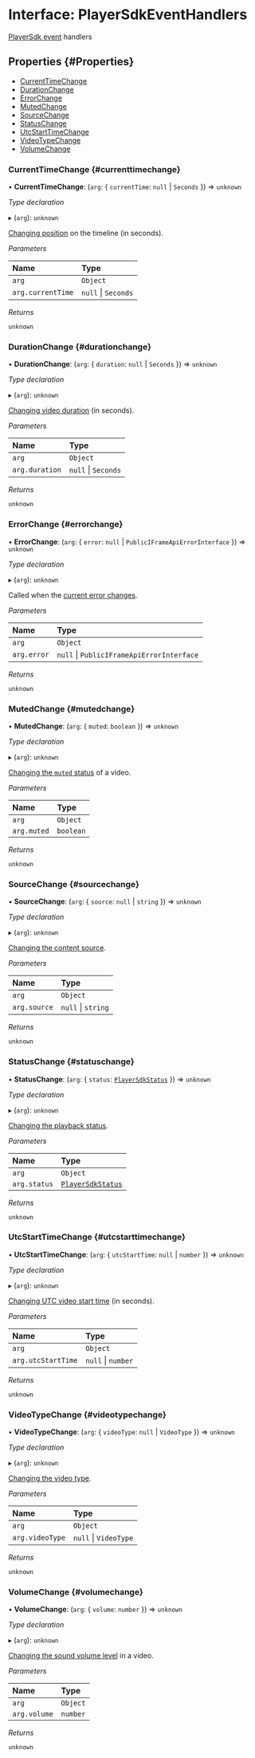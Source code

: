 # Interface: PlayerSdkEventHandlers

[PlayerSdk event](../../../sdk/javascript/player-events.md) handlers

## Properties {#Properties}

- [CurrentTimeChange](#currenttimechange)
- [DurationChange](#durationchange)
- [ErrorChange](#errorchange)
- [MutedChange](#mutedchange)
- [SourceChange](#sourcechange)
- [StatusChange](#statuschange)
- [UtcStartTimeChange](#utcstarttimechange)
- [VideoTypeChange](#videotypechange)
- [VolumeChange](#volumechange)

### CurrentTimeChange {#currenttimechange}

• **CurrentTimeChange**: (`arg`: { `currentTime`: ``null`` \| `Seconds`  }) => `unknown`

*Type declaration*

▸ (`arg`): `unknown`

[Changing position](../../../sdk/javascript/player-events.md#currenttimechange) on the timeline (in seconds).

*Parameters*

| Name | Type |
| :------ | :------ |
| `arg` | `Object` |
| `arg.currentTime` | ``null`` \| `Seconds` |

*Returns*

`unknown`

### DurationChange {#durationchange}

• **DurationChange**: (`arg`: { `duration`: ``null`` \| `Seconds`  }) => `unknown`

*Type declaration*

▸ (`arg`): `unknown`

[Changing video duration](../../../sdk/javascript/player-events.md#durationchange) (in seconds).

*Parameters*

| Name | Type |
| :------ | :------ |
| `arg` | `Object` |
| `arg.duration` | ``null`` \| `Seconds` |

*Returns*

`unknown`

### ErrorChange {#errorchange}

• **ErrorChange**: (`arg`: { `error`: ``null`` \| `PublicIFrameApiErrorInterface`  }) => `unknown`

*Type declaration*

▸ (`arg`): `unknown`

Called when the [current error changes](../../../sdk/javascript/player-events.md#errorchange).

*Parameters*

| Name | Type |
| :------ | :------ |
| `arg` | `Object` |
| `arg.error` | ``null`` \| `PublicIFrameApiErrorInterface` |

*Returns*

`unknown`

### MutedChange {#mutedchange}

• **MutedChange**: (`arg`: { `muted`: `boolean`  }) => `unknown`

*Type declaration*

▸ (`arg`): `unknown`

[Changing the `muted` status](../../../sdk/javascript/player-events.md#mutedchange) of a video.

*Parameters*

| Name | Type |
| :------ | :------ |
| `arg` | `Object` |
| `arg.muted` | `boolean` |

*Returns*

`unknown`

### SourceChange {#sourcechange}

• **SourceChange**: (`arg`: { `source`: ``null`` \| `string`  }) => `unknown`

*Type declaration*

▸ (`arg`): `unknown`

[Changing the content source](../../../sdk/javascript/player-events.md#sourcechange).

*Parameters*

| Name | Type |
| :------ | :------ |
| `arg` | `Object` |
| `arg.source` | ``null`` \| `string` |

*Returns*

`unknown`

### StatusChange {#statuschange}

• **StatusChange**: (`arg`: { `status`: [`PlayerSdkStatus`](../enums/PlayerSdkStatus.md)  }) => `unknown`

*Type declaration*

▸ (`arg`): `unknown`

[Changing the playback status](../../../sdk/javascript/player-events.md#StatusChange).

*Parameters*

| Name | Type |
| :------ | :------ |
| `arg` | `Object` |
| `arg.status` | [`PlayerSdkStatus`](../enums/PlayerSdkStatus.md) |

*Returns*

`unknown`

### UtcStartTimeChange {#utcstarttimechange}

• **UtcStartTimeChange**: (`arg`: { `utcStartTime`: ``null`` \| `number`  }) => `unknown`

*Type declaration*

▸ (`arg`): `unknown`

[Changing UTC video start time](../../../sdk/javascript/player-events.md#utcstarttimechange) (in seconds).

*Parameters*

| Name | Type |
| :------ | :------ |
| `arg` | `Object` |
| `arg.utcStartTime` | ``null`` \| `number` |

*Returns*

`unknown`

### VideoTypeChange {#videotypechange}

• **VideoTypeChange**: (`arg`: { `videoType`: ``null`` \| `VideoType`  }) => `unknown`

*Type declaration*

▸ (`arg`): `unknown`

[Changing the video type](../../../sdk/javascript/player-events.md#videotypechange).

*Parameters*

| Name | Type |
| :------ | :------ |
| `arg` | `Object` |
| `arg.videoType` | ``null`` \| `VideoType` |

*Returns*

`unknown`

### VolumeChange {#volumechange}

• **VolumeChange**: (`arg`: { `volume`: `number`  }) => `unknown`

*Type declaration*

▸ (`arg`): `unknown`

[Changing the sound volume level](../../../sdk/javascript/player-events.md#volumechange) in a video.

*Parameters*

| Name | Type |
| :------ | :------ |
| `arg` | `Object` |
| `arg.volume` | `number` |

*Returns*

`unknown`